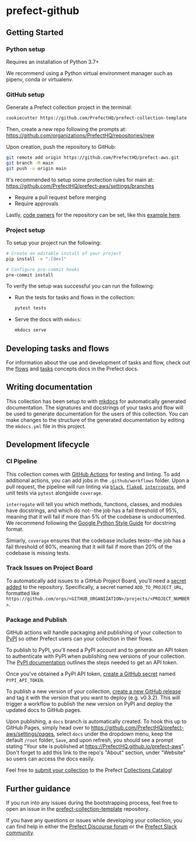 # prefect-github

## Getting Started

### Python setup

Requires an installation of Python 3.7+

We recommend using a Python virtual environment manager such as pipenv, conda or virtualenv.

### GitHub setup

Generate a Prefect collection project in the terminal:

```bash
cookiecutter https://github.com/PrefectHQ/prefect-collection-template
```

Then, create a new repo following the prompts at:
https://github.com/organizations/PrefectHQ/repositories/new

Upon creation, push the repository to GitHub:
```bash
git remote add origin https://github.com/PrefectHQ/prefect-aws.git
git branch -M main
git push -u origin main
```

It's recommended to setup some protection rules for main at:
https://github.com/PrefectHQ/prefect-aws/settings/branches

- Require a pull request before merging
- Require approvals

Lastly, [code owners](https://docs.github.com/en/repositories/managing-your-repositorys-settings-and-features/customizing-your-repository/about-code-owners) for the repository can be set, like this [example here](https://github.com/PrefectHQ/prefect/blob/master/.github/CODEOWNERS).

### Project setup

To setup your project run the following:

```bash
# Create an editable install of your project
pip install -e ".[dev]"

# Configure pre-commit hooks
pre-commit install
```

To verify the setup was successful you can run the following:

- Run the tests for tasks and flows in the collection:
  ```bash
  pytest tests
  ```
- Serve the docs with `mkdocs`:
  ```bash
  mkdocs serve
  ```

## Developing tasks and flows

For information about the use and development of tasks and flow, check out the [flows](https://orion-docs.prefect.io/concepts/flows/) and [tasks](https://orion-docs.prefect.io/concepts/tasks/) concepts docs in the Prefect docs.

## Writing documentation

This collection has been setup to with [mkdocs](https://www.mkdocs.org/) for automatically generated documentation. The signatures and docstrings of your tasks and flow will be used to generate documentation for the users of this collection. You can make changes to the structure of the generated documentation by editing the `mkdocs.yml` file in this project.

## Development lifecycle

### CI Pipeline

This collection comes with [GitHub Actions](https://docs.github.com/en/actions) for testing and linting. To add additional actions, you can add jobs in the `.github/workflows` folder. Upon a pull request, the pipeline will run linting via [`black`](https://black.readthedocs.io/en/stable/), [`flake8`](https://flake8.pycqa.org/en/latest/), [`interrogate`](https://interrogate.readthedocs.io/en/latest/), and unit tests via `pytest` alongside `coverage`.

`interrogate` will tell you which methods, functions, classes, and modules have docstrings, and which do not--the job has a fail threshold of 95%, meaning that it will fail if more than 5% of the codebase is undocumented. We recommend following the [Google Python Style Guide](https://google.github.io/styleguide/pyguide.html#38-comments-and-docstrings) for docstring format.

Simiarly, `coverage` ensures that the codebase includes tests--the job has a fail threshold of 80%, meaning that it will fail if more than 20% of the codebase is missing tests.

### Track Issues on Project Board

To automatically add issues to a GitHub Project Board, you'll need a [secret added](https://docs.github.com/en/actions/security-guides/encrypted-secrets#creating-encrypted-secrets-for-an-environment) to the repository. Specifically, a secret named `ADD_TO_PROJECT_URL`, formatted like `https://github.com/orgs/<GITHUB_ORGANIZATION>/projects/<PROJECT_NUMBER>`.

### Package and Publish

GitHub actions will handle packaging and publishing of your collection to [PyPI](https://pypi.org/) so other Prefect users can your collection in their flows.

To publish to PyPI, you'll need a PyPI account and to generate an API token to authenticate with PyPI when publishing new versions of your collection. The [PyPI documentation](https://pypi.org/help/#apitoken) outlines the steps needed to get an API token.

Once you've obtained a PyPI API token, [create a GitHub secret](https://docs.github.com/en/actions/security-guides/encrypted-secrets#creating-encrypted-secrets-for-a-repository) named `PYPI_API_TOKEN`.

To publish a new version of your collection, [create a new GitHub release](https://docs.github.com/en/repositories/releasing-projects-on-github/managing-releases-in-a-repository#creating-a-release) and tag it with the version that you want to deploy (e.g. v0.3.2). This will trigger a workflow to publish the new version on PyPI and deploy the updated docs to GitHub pages.

Upon publishing, a `docs` branch is automatically created. To hook this up to GitHub Pages, simply head over to https://github.com/PrefectHQ/prefect-aws/settings/pages, select `docs` under the dropdown menu, keep the default `/root` folder, `Save`, and upon refresh, you should see a prompt stating "Your site is published at https://PrefectHQ.github.io/prefect-aws". Don't forget to add this link to the repo's "About" section, under "Website" so users can access the docs easily.

Feel free to [submit your collection](https://orion-docs.prefect.io/collections/overview/#listing-in-the-collections-catalog) to the Prefect [Collections Catalog](https://orion-docs.prefect.io/collections/catalog/)!

## Further guidance

If you run into any issues during the bootstrapping process, feel free to open an issue in the [prefect-collection-template](https://github.com/PrefectHQ/prefect-collection-template) repository.

If you have any questions or issues while developing your collection, you can find help in either the [Prefect Discourse forum](https://discourse.prefect.io/) or the [Prefect Slack community](https://prefect.io/slack).
